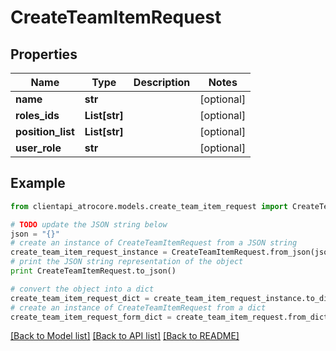 # CreateTeamItemRequest


## Properties
Name | Type | Description | Notes
------------ | ------------- | ------------- | -------------
**name** | **str** |  | [optional] 
**roles_ids** | **List[str]** |  | [optional] 
**position_list** | **List[str]** |  | [optional] 
**user_role** | **str** |  | [optional] 

## Example

```python
from clientapi_atrocore.models.create_team_item_request import CreateTeamItemRequest

# TODO update the JSON string below
json = "{}"
# create an instance of CreateTeamItemRequest from a JSON string
create_team_item_request_instance = CreateTeamItemRequest.from_json(json)
# print the JSON string representation of the object
print CreateTeamItemRequest.to_json()

# convert the object into a dict
create_team_item_request_dict = create_team_item_request_instance.to_dict()
# create an instance of CreateTeamItemRequest from a dict
create_team_item_request_form_dict = create_team_item_request.from_dict(create_team_item_request_dict)
```
[[Back to Model list]](../README.md#documentation-for-models) [[Back to API list]](../README.md#documentation-for-api-endpoints) [[Back to README]](../README.md)


